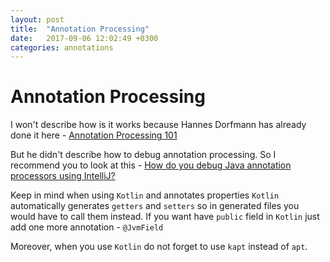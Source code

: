 ```yaml
---
layout: post
title:  "Annotation Processing"
date:   2017-09-06 12:02:49 +0300
categories: annotations
---
```

Annotation Processing
======
I won't describe how is it works because Hannes Dorfmann has already done it here - [Annotation Processing 101](http://hannesdorfmann.com/annotation-processing/annotationprocessing101)

But he didn't describe how to debug annotation processing. So I recommend you to look at this - [How do you debug Java annotation processors using IntelliJ?](https://stackoverflow.com/a/42488641/1534522)

Keep in mind when using `Kotlin` and annotates properties `Kotlin` automatically generates `getters` and `setters` so in generated files you would have to call them instead. If you want have `public` field in `Kotlin` just add one more annotation - `@JvmField` 

Moreover, when you use `Kotlin` do not forget to use `kapt` instead of `apt`.